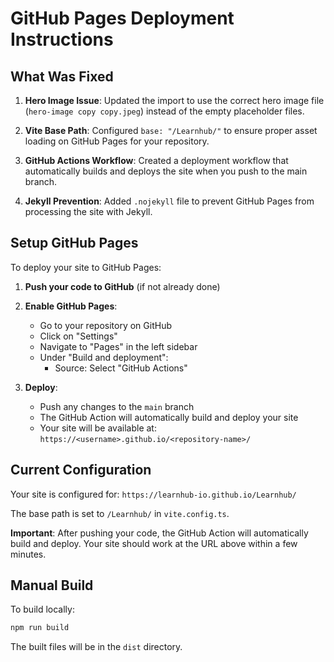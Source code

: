 # GitHub Pages Deployment Instructions

## What Was Fixed

1. **Hero Image Issue**: Updated the import to use the correct hero image file (`hero-image copy copy.jpeg`) instead of the empty placeholder files.

2. **Vite Base Path**: Configured `base: "/Learnhub/"` to ensure proper asset loading on GitHub Pages for your repository.

3. **GitHub Actions Workflow**: Created a deployment workflow that automatically builds and deploys the site when you push to the main branch.

4. **Jekyll Prevention**: Added `.nojekyll` file to prevent GitHub Pages from processing the site with Jekyll.

## Setup GitHub Pages

To deploy your site to GitHub Pages:

1. **Push your code to GitHub** (if not already done)

2. **Enable GitHub Pages**:
   - Go to your repository on GitHub
   - Click on "Settings"
   - Navigate to "Pages" in the left sidebar
   - Under "Build and deployment":
     - Source: Select "GitHub Actions"

3. **Deploy**:
   - Push any changes to the `main` branch
   - The GitHub Action will automatically build and deploy your site
   - Your site will be available at: `https://<username>.github.io/<repository-name>/`

## Current Configuration

Your site is configured for: `https://learnhub-io.github.io/Learnhub/`

The base path is set to `/Learnhub/` in `vite.config.ts`.

**Important**: After pushing your code, the GitHub Action will automatically build and deploy. Your site should work at the URL above within a few minutes.

## Manual Build

To build locally:
```bash
npm run build
```

The built files will be in the `dist` directory.
